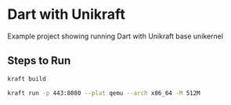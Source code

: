 # Dart with Unikraft

Example project showing running Dart with Unikraft base unikernel

## Steps to Run

```sh
kraft build
```

```sh
kraft run -p 443:8080 --plat qemu --arch x86_64 -M 512M
```
